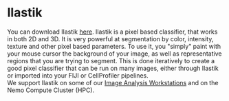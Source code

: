 # Ilastik
You can download Ilastik [here](https://www.ilastik.org/). Ilastik is a pixel based classifier, that works in both 2D and 3D. It is very powerful at segmentation by color, intensity, texture and other pixel based parameters. 
To use it, you "simply" paint with your mouse cursor the background of your image, as well as representative regions that you are trying to segment. 
This is done iteratively to create a good pixel classifier that can be run on many images, either through Ilastik or imported into your FIJI or CellProfiler pipelines.  
We support Ilastik on some of our [Image Analysis Workstations](https://github.com/FrancisCrickInstitute/CALM/wiki/Workstations) and on the Nemo Compute Cluster (HPC). 
